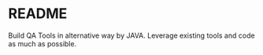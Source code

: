 # README

Build QA Tools in alternative way by JAVA.
Leverage existing tools and code as much as possible. 



